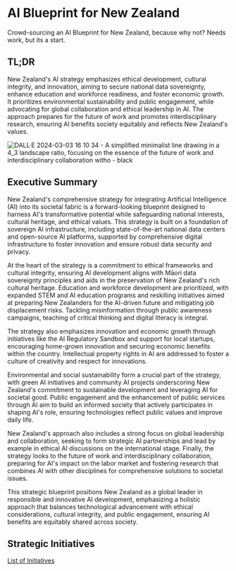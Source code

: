 # AI Blueprint for New Zealand
Crowd-sourcing an AI Blueprint for New Zealand, because why not? Needs work, but its a start.

## TL;DR
New Zealand's AI strategy emphasizes ethical development, cultural integrity, and innovation, aiming to secure national data sovereignty, enhance education and workforce readiness, and foster economic growth. It prioritizes environmental sustainability and public engagement, while advocating for global collaboration and ethical leadership in AI. The approach prepares for the future of work and promotes interdisciplinary research, ensuring AI benefits society equitably and reflects New Zealand's values.

![DALL·E 2024-03-03 16 10 34 - A simplified minimalist line drawing in a 4_3 landscape ratio, focusing on the essence of the future of work and interdisciplinary collaboration witho - black](https://github.com/cgbarlow/AI-Blueprint-for-New-Zealand/assets/959402/d5a6f55a-8ba1-43d2-863a-6b4e62379749)

## Executive Summary
New Zealand's comprehensive strategy for integrating Artificial Intelligence (AI) into its societal fabric is a forward-looking blueprint designed to harness AI's transformative potential while safeguarding national interests, cultural heritage, and ethical values. This strategy is built on a foundation of sovereign AI infrastructure, including state-of-the-art national data centers and open-source AI platforms, supported by comprehensive digital infrastructure to foster innovation and ensure robust data security and privacy.

At the heart of the strategy is a commitment to ethical frameworks and cultural integrity, ensuring AI development aligns with Māori data sovereignty principles and aids in the preservation of New Zealand's rich cultural heritage. Education and workforce development are prioritized, with expanded STEM and AI education programs and reskilling initiatives aimed at preparing New Zealanders for the AI-driven future and mitigating job displacement risks. Tackling misinformation through public awareness campaigns, teaching of critical thinking and digital literacy is integral.

The strategy also emphasizes innovation and economic growth through initiatives like the AI Regulatory Sandbox and support for local startups, encouraging home-grown innovation and securing economic benefits within the country. Intellectual property rights in AI are addressed to foster a culture of creativity and respect for innovations.

Environmental and social sustainability form a crucial part of the strategy, with green AI initiatives and community AI projects underscoring New Zealand's commitment to sustainable development and leveraging AI for societal good. Public engagement and the enhancement of public services through AI aim to build an informed society that actively participates in shaping AI's role, ensuring technologies reflect public values and improve daily life.

New Zealand's approach also includes a strong focus on global leadership and collaboration, seeking to form strategic AI partnerships and lead by example in ethical AI discussions on the international stage. Finally, the strategy looks to the future of work and interdisciplinary collaboration, preparing for AI's impact on the labor market and fostering research that combines AI with other disciplines for comprehensive solutions to societal issues.

This strategic blueprint positions New Zealand as a global leader in responsible and innovative AI development, emphasizing a holistic approach that balances technological advancement with ethical considerations, cultural integrity, and public engagement, ensuring AI benefits are equitably shared across society.

## Strategic Initiatives
[List of Initiatives](./Initiatives.md)
